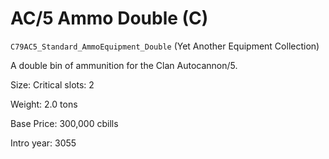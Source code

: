 # AC/5 Ammo Double (C)

`C79AC5_Standard_AmmoEquipment_Double` (Yet Another Equipment Collection)

A double bin of ammunition for the Clan Autocannon/5.

Size: Critical slots: 2

Weight: 2.0 tons

Base Price: 300,000 cbills

Intro year: 3055

